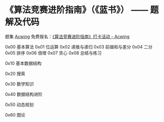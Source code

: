# 《算法竞赛进阶指南》（《蓝书》） —— 题解及代码


题集 [Acwing](https://www.acwing.com/activity/) 免费报名：[《算法竞赛进阶指南》打卡活动 - Acwing](https://www.acwing.com/activity/content/6/) 


0x00 基本算法
    0x01 位运算
    0x02 递推与递归
    0x03 前缀和与差分
    0x04 二分
    0x05 排序
    0x06 倍增
    0x07 贪心
    0x08 总结与练习

0x10 基本数据结构

0x20 搜索

0x30 数学知识

0x40 数据结构进阶

0x50 动态规划

0x60 图论


